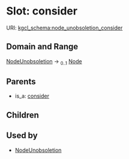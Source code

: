 
# Slot: consider




URI: [kgcl_schema:node_unobsoletion_consider](https://w3id.org/kgcl-schema/node_unobsoletion_consider)


## Domain and Range

[NodeUnobsoletion](NodeUnobsoletion.md) &#8594;  <sub>0..1</sub> [Node](Node.md)

## Parents

 *  is_a: [consider](consider.md)

## Children


## Used by

 * [NodeUnobsoletion](NodeUnobsoletion.md)
